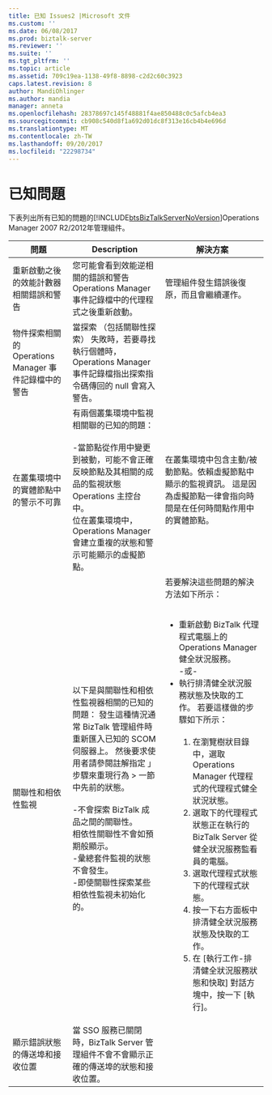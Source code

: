 ```yaml
---
title: 已知 Issues2 |Microsoft 文件
ms.custom: ''
ms.date: 06/08/2017
ms.prod: biztalk-server
ms.reviewer: ''
ms.suite: ''
ms.tgt_pltfrm: ''
ms.topic: article
ms.assetid: 709c19ea-1138-49f8-8898-c2d2c60c3923
caps.latest.revision: 8
author: MandiOhlinger
ms.author: mandia
manager: anneta
ms.openlocfilehash: 28378697c145f48881f4ae850488c0c5afcb4ea3
ms.sourcegitcommit: cb908c540d8f1a692d01dc8f313e16cb4b4e696d
ms.translationtype: MT
ms.contentlocale: zh-TW
ms.lasthandoff: 09/20/2017
ms.locfileid: "22298734"
---
```

# <a name="known-issues"></a>已知問題
下表列出所有已知的問題的[!INCLUDE[btsBizTalkServerNoVersion](../includes/btsbiztalkservernoversion-md.md)]Operations Manager 2007 R2/2012年管理組件。  
  
|問題|Description|解決方案|  
|-----------|-----------------|----------------|  
|重新啟動之後的效能計數器相關錯誤和警告|您可能會看到效能逆相關的錯誤和警告 Operations Manager 事件記錄檔中的代理程式之後重新啟動。|管理組件發生錯誤後復原，而且會繼續運作。|  
|物件探索相關的 Operations Manager 事件記錄檔中的警告|當探索 （包括關聯性探索） 失敗時，若要尋找執行個體時，Operations Manager 事件記錄檔指出探索指令碼傳回的 null 會寫入警告。||  
|在叢集環境中的實體節點中的警示不可靠|有兩個叢集環境中監視相關聯的已知的問題：<br /><br /> -當節點從作用中變更到被動，可能不會正確反映節點及其相關的成品的監視狀態 Operations 主控台中。<br />位在叢集環境中，Operations Manager 會建立重複的狀態和警示可能顯示的虛擬節點。|在叢集環境中包含主動/被動節點。依賴虛擬節點中顯示的監視資訊。 這是因為虛擬節點一律會指向時間是在任何時間點作用中的實體節點。|  
|關聯性和相依性監視|以下是與關聯性和相依性監視器相關的已知的問題： 發生這種情況通常 BizTalk 管理組件時重新匯入已知的 SCOM 伺服器上。 然後要求使用者請參閱註解指定 」 步驟來重現行為 > 一節中先前的狀態。<br /><br /> -不會探索 BizTalk 成品之間的關聯性。<br />相依性關聯性不會如預期般顯示。<br />-彙總套件監視的狀態不會發生。<br />-即使關聯性探索某些相依性監視未初始化的。|若要解決這些問題的解決方法如下所示：<br /><br /> <ul><li>重新啟動 BizTalk 代理程式電腦上的 Operations Manager 健全狀況服務。 <br />     -或-</li><li>執行排清健全狀況服務狀態及快取的工作。 若要這樣做的步驟如下所示：<br /><br /> <ol><li>在瀏覽樹狀目錄中，選取 Operations Manager 代理程式的代理程式健全狀況狀態。</li><li>選取下的代理程式狀態正在執行的 BizTalk Server 從健全狀況服務監看員的電腦。</li><li>選取代理程式狀態下的代理程式狀態。</li><li>按一下右方面板中排清健全狀況服務狀態及快取的工作。</li><li>在 [執行工作-排清健全狀況服務狀態和快取] 對話方塊中，按一下 [執行]。</li></ol></li></ul>|  
|顯示錯誤狀態的傳送埠和接收位置|當 SSO 服務已關閉時，BizTalk Server 管理組件不會不會顯示正確的傳送埠的狀態和接收位置。||